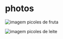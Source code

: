 # photos

![imagem picoles de fruta](https://github.com/user-attachments/assets/4332a9fc-f842-48ab-8564-62e2740fa72a)

![imagem picoles de leite](https://github.com/user-attachments/assets/c1a4cd02-0e4b-401c-aa72-f42a14ec7df3)

